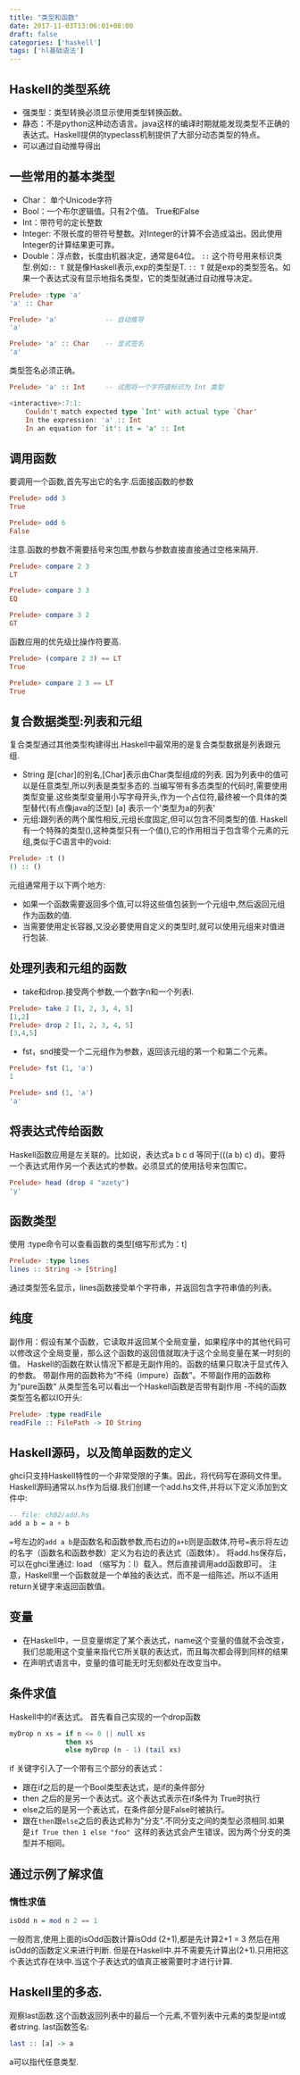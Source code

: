 ```yaml
---
title: "类型和函数"
date: 2017-11-03T13:06:01+08:00
draft: false
categories: ['haskell']
tags: ['hl基础语法']
---
```

## Haskell的类型系统

- 强类型：类型转换必须显示使用类型转换函数。
- 静态：不是python这种动态语言。java这样的编译时期就能发现类型不正确的表达式。Haskell提供的typeclass机制提供了大部分动态类型的特点。
- 可以通过自动推导得出
<!--more-->

## 一些常用的基本类型

- Char： 单个Unicode字符
- Bool：一个布尔逻辑值。只有2个值。 True和False
- Int：带符号的定长整数
- Integer: 不限长度的带符号整数。对Integer的计算不会造成溢出。因此使用Integer的计算结果更可靠。
- Double：浮点数，长度由机器决定，通常是64位。
`::` 这个符号用来标识类型.例如`:: T` 就是像Haskell表示,exp的类型是T. `:: T` 就是exp的类型签名。如果一个表达式没有显示地指名类型，它的类型就通过自动推导决定。

```Haskell
Prelude> :type 'a'
'a' :: Char

Prelude> 'a'            -- 自动推导
'a'

Prelude> 'a' :: Char    -- 显式签名
'a'
```
类型签名必须正确。
```Haskell
Prelude> 'a' :: Int     -- 试图将一个字符值标识为 Int 类型

<interactive>:7:1:
    Couldn't match expected type `Int' with actual type `Char'
    In the expression: 'a' :: Int
    In an equation for `it': it = 'a' :: Int
```
## 调用函数
要调用一个函数,首先写出它的名字.后面接函数的参数
```Haskell
Prelude> odd 3
True

Prelude> odd 6
False
```
注意.函数的参数不需要括号来包围,参数与参数直接直接通过空格来隔开.
```haskell
Prelude> compare 2 3
LT

Prelude> compare 3 3
EQ

Prelude> compare 3 2
GT
```
函数应用的优先级比操作符要高.

```haskell
Prelude> (compare 2 3) == LT
True

Prelude> compare 2 3 == LT
True
```

## 复合数据类型:列表和元组

复合类型通过其他类型构建得出.Haskell中最常用的是复合类型数据是列表跟元组.

- String 是[char]的别名,[Char]表示由Char类型组成的列表.
因为列表中的值可以是任意类型,所以列表是类型多态的.当编写带有多态类型的代码时,需要使用类型变量.这些类型变量用小写字母开头,作为一个占位符,最终被一个具体的类型替代(有点像java的泛型)
[a] 表示一个'类型为a的列表'
- 元组:跟列表的两个属性相反,元组长度固定,但可以包含不同类型的值.
Haskell 有一个特殊的类型(),这种类型只有一个值(),它的作用相当于包含零个元素的元组,类似于C语言中的void:

```haskell
Prelude> :t ()
() :: ()
```

元组通常用于以下两个地方:

- 如果一个函数需要返回多个值,可以将这些值包装到一个元组中,然后返回元组作为函数的值.
- 当需要使用定长容器,又没必要使用自定义的类型时,就可以使用元组来对值进行包装.
## 处理列表和元组的函数
- take和drop.接受两个参数,一个数字n和一个列表l.

```haskell
Prelude> take 2 [1, 2, 3, 4, 5]
[1,2]
Prelude> drop 2 [1, 2, 3, 4, 5]
[3,4,5]
```
- fst，snd接受一个二元组作为参数，返回该元组的第一个和第二个元素。

```haskell
Prelude> fst (1, 'a')
1

Prelude> snd (1, 'a')
'a'
```

## 将表达式传给函数

Haskell函数应用是左关联的。比如说，表达式a b c d 等同于(((a b) c) d)。要将一个表达式用作另一个表达式的参数。必须显式的使用括号来包围它。
```haskell
Prelude> head (drop 4 "azety")
'y'
```

## 函数类型

使用 :type命令可以查看函数的类型[缩写形式为：t]

```haskell
Prelude> :type lines
lines :: String -> [String]
```
通过类型签名显示，lines函数接受单个字符串，并返回包含字符串值的列表。
## 纯度
副作用：假设有某个函数，它读取并返回某个全局变量，如果程序中的其他代码可以修改这个全局变量，那么这个函数的返回值就取决于这个全局变量在某一时刻的值。
Haskell的函数在默认情况下都是无副作用的。函数的结果只取决于显式传入的参数。
带副作用的函数称为“不纯（impure）函数”。不带副作用的函数称为“pure函数“
从类型签名可以看出一个Haskell函数是否带有副作用 -不纯的函数类型签名都以IO开头:

```haskell
Prelude> :type readFile
readFile :: FilePath -> IO String
```
## Haskell源码，以及简单函数的定义

ghci只支持Haskell特性的一个非常受限的子集。因此，将代码写在源码文件里。
Haskell源码通常以.hs作为后缀.我们创建一个add.hs文件,并将以下定义添加到文件中:

```haskell
-- file: ch02/add.hs
add a b = a + b
```
`=`号左边的`add a b`是函数名和函数参数,而右边的`a+b`则是函数体,符号`=`表示将左边的名字（函数名和函数参数）定义为右边的表达式（函数体）。
将add.hs保存后，可以在ghci里通过: load （缩写为：l）载入。然后直接调用add函数即可。
注意，Haskell里一个函数就是一个单独的表达式，而不是一组陈述。所以不适用return关键字来返回函数值。
## 变量
- 在Haskell中，一旦变量绑定了某个表达式，name这个变量的值就不会改变，我们总能用这个变量来指代它所关联的表达式，而且每次都会得到同样的结果
- 在声明式语言中，变量的值可能无时无刻都处在改变当中。

## 条件求值
Haskell中的if表达式。
首先看自己实现的一个drop函数
```haskell
myDrop n xs = if n <= 0 || null xs
              then xs
              else myDrop (n - 1) (tail xs)
```

if 关键字引入了一个带有三个部分的表达式：

- 跟在if之后的是一个Bool类型表达式，是if的条件部分
- then 之后的是另一个表达式。这个表达式表示在if条件为
True时执行
- else之后的是另一个表达式，在条件部分是False时被执行。
- 跟在`then`跟`else`之后的表达式称为"分支".不同分支之间的类型必须相同.如果是`if True then 1 else "foo" `这样的表达式会产生错误，因为两个分支的类型并不相同。

## 通过示例了解求值

### 惰性求值
```haskell
isOdd n = mod n 2 == 1
```
一般而言,使用上面的isOdd函数计算isOdd (2+1),都是先计算2+1 = 3 然后在用isOdd的函数定义来进行判断.
但是在Haskell中.并不需要先计算出(2+1).只用把这个表达式存在块中.当这个子表达式的值真正被需要时才进行计算.

## Haskell里的多态.

观察last函数.这个函数返回列表中的最后一个元素,不管列表中元素的类型是int或者string.
last函数签名:
```haskell
last :: [a] -> a
```
a可以指代任意类型.

